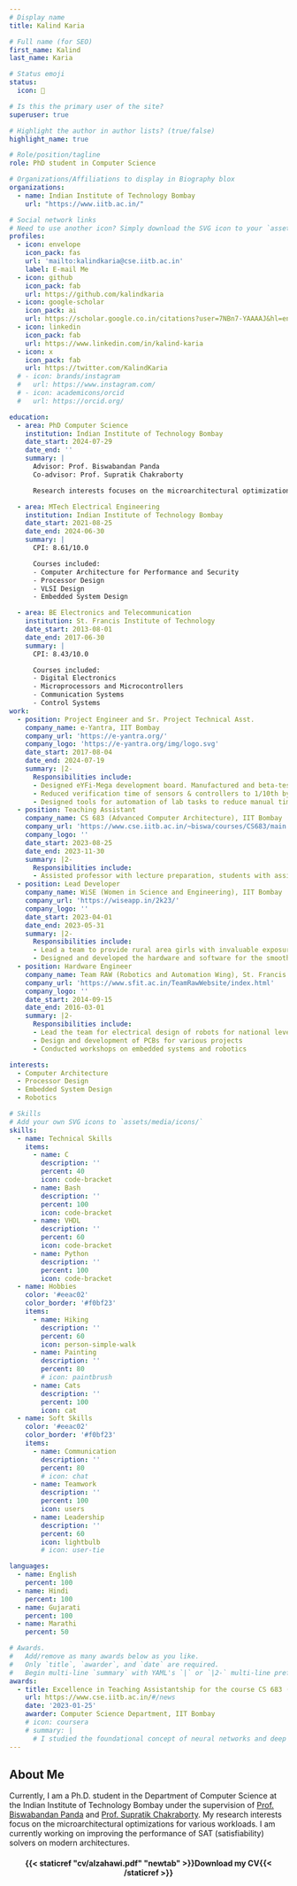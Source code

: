 ```yaml
---
# Display name
title: Kalind Karia

# Full name (for SEO)
first_name: Kalind
last_name: Karia

# Status emoji
status:
  icon: 🎯

# Is this the primary user of the site?
superuser: true

# Highlight the author in author lists? (true/false)
highlight_name: true

# Role/position/tagline
role: PhD student in Computer Science

# Organizations/Affiliations to display in Biography blox
organizations:
  - name: Indian Institute of Technology Bombay
    url: "https://www.iitb.ac.in/"

# Social network links
# Need to use another icon? Simply download the SVG icon to your `assets/media/icons/` folder.
profiles:
  - icon: envelope
    icon_pack: fas
    url: 'mailto:kalindkaria@cse.iitb.ac.in'
    label: E-mail Me
  - icon: github
    icon_pack: fab
    url: https://github.com/kalindkaria
  - icon: google-scholar
    icon_pack: ai
    url: https://scholar.google.co.in/citations?user=7NBn7-YAAAAJ&hl=en
  - icon: linkedin
    icon_pack: fab
    url: https://www.linkedin.com/in/kalind-karia
  - icon: x
    icon_pack: fab
    url: https://twitter.com/KalindKaria
  # - icon: brands/instagram
  #   url: https://www.instagram.com/
  # - icon: academicons/orcid
  #   url: https://orcid.org/

education:
  - area: PhD Computer Science
    institution: Indian Institute of Technology Bombay
    date_start: 2024-07-29
    date_end: ''
    summary: |
      Advisor: Prof. Biswabandan Panda
      Co-advisor: Prof. Supratik Chakraborty

      Research interests focuses on the microarchitectural optimizations for various workloads. Currently working on improving the performance of SAT (satisfiability) solvers on modern architectures.

  - area: MTech Electrical Engineering
    institution: Indian Institute of Technology Bombay
    date_start: 2021-08-25
    date_end: 2024-06-30
    summary: |
      CPI: 8.61/10.0

      Courses included:
      - Computer Architecture for Performance and Security
      - Processor Design
      - VLSI Design
      - Embedded System Design

  - area: BE Electronics and Telecommunication
    institution: St. Francis Institute of Technology
    date_start: 2013-08-01
    date_end: 2017-06-30
    summary: |
      CPI: 8.43/10.0

      Courses included:
      - Digital Electronics
      - Microprocessors and Microcontrollers
      - Communication Systems
      - Control Systems
work:
  - position: Project Engineer and Sr. Project Technical Asst.
    company_name: e-Yantra, IIT Bombay
    company_url: 'https://e-yantra.org/'
    company_logo: 'https://e-yantra.org/img/logo.svg'
    date_start: 2017-08-04
    date_end: 2024-07-19
    summary: |2-
      Responsibilities include:
      - Designed eYFi-Mega development board. Manufactured and beta-tested over 500 boards
      - Reduced verification time of sensors & controllers to 1/10th by designing a portable Automated TestBench
      - Designed tools for automation of lab tasks to reduce manual times by 1/4th
  - position: Teaching Assistant
    company_name: CS 683 (Advanced Computer Architecture), IIT Bombay
    company_url: 'https://www.cse.iitb.ac.in/~biswa/courses/CS683/main.html'
    company_logo: ''
    date_start: 2023-08-25
    date_end: 2023-11-30
    summary: |2-
      Responsibilities include:
      - Assisted professor with lecture preparation, students with assignment queries, auto-grading, and conducted voluntary help sessions regarding the course content
  - position: Lead Developer
    company_name: WiSE (Women in Science and Engineering), IIT Bombay
    company_url: 'https://wiseapp.in/2k23/'
    company_logo: ''
    date_start: 2023-04-01
    date_end: 2023-05-31
    summary: |2-
      Responsibilities include:
      - Lead a team to provide rural area girls with invaluable exposure to STEM field including electronics, robotics, etc.
      - Designed and developed the hardware and software for the smooth functioning of the session
  - position: Hardware Engineer
    company_name: Team RAW (Robotics and Automation Wing), St. Francis Institute of Technology
    company_url: 'https://www.sfit.ac.in/TeamRawWebsite/index.html'
    company_logo: ''
    date_start: 2014-09-15
    date_end: 2016-03-01
    summary: |2-
      Responsibilities include:
      - Lead the team for electrical design of robots for national level competitions
      - Design and development of PCBs for various projects
      - Conducted workshops on embedded systems and robotics

interests:
  - Computer Architecture
  - Processor Design
  - Embedded System Design
  - Robotics

# Skills
# Add your own SVG icons to `assets/media/icons/`
skills:
  - name: Technical Skills
    items:
      - name: C
        description: ''
        percent: 40
        icon: code-bracket
      - name: Bash
        description: ''
        percent: 100
        icon: code-bracket
      - name: VHDL
        description: ''
        percent: 60
        icon: code-bracket
      - name: Python
        description: ''
        percent: 100
        icon: code-bracket
  - name: Hobbies
    color: '#eeac02'
    color_border: '#f0bf23'
    items:
      - name: Hiking
        description: ''
        percent: 60
        icon: person-simple-walk
      - name: Painting
        description: ''
        percent: 80
        # icon: paintbrush
      - name: Cats
        description: ''
        percent: 100
        icon: cat
  - name: Soft Skills
    color: '#eeac02'
    color_border: '#f0bf23'
    items:
      - name: Communication
        description: ''
        percent: 80
        # icon: chat
      - name: Teamwork
        description: ''
        percent: 100
        icon: users
      - name: Leadership
        description: ''
        percent: 60
        icon: lightbulb
        # icon: user-tie

languages:
  - name: English
    percent: 100
  - name: Hindi
    percent: 100
  - name: Gujarati
    percent: 100
  - name: Marathi
    percent: 50

# Awards.
#   Add/remove as many awards below as you like.
#   Only `title`, `awarder`, and `date` are required.
#   Begin multi-line `summary` with YAML's `|` or `|2-` multi-line prefix and indent 2 spaces below.
awards:
  - title: Excellence in Teaching Assistantship for the course CS 683 (Advanced Computer Architecture)
    url: https://www.cse.iitb.ac.in/#/news
    date: '2023-01-25'
    awarder: Computer Science Department, IIT Bombay
    # icon: coursera
    # summary: |
      # I studied the foundational concept of neural networks and deep learning. By the end, I was familiar with the significant technological trends driving the rise of deep learning; build, train, and apply fully connected deep neural networks; implement efficient (vectorized) neural networks; identify key parameters in a neural network’s architecture; and apply deep learning to your own applications.
---
```


## About Me

Currently, I am a Ph.D. student in the Department of Computer Science at the Indian Institute of Technology Bombay under the supervision of [Prof. Biswabandan Panda](https://www.cse.iitb.ac.in/~biswa/) and [Prof. Supratik Chakraborty](https://www.cse.iitb.ac.in/~supratik/). My research interests focus on the microarchitectural optimizations for various workloads. I am currently working on improving the performance of SAT (satisfiability) solvers on modern architectures.

<center>

#### <i class="fa fa-download" aria-hidden="true" style="color:#035AA6"></i> {{< staticref "cv/alzahawi.pdf" "newtab" >}}Download my CV{{< /staticref >}}
</center>
